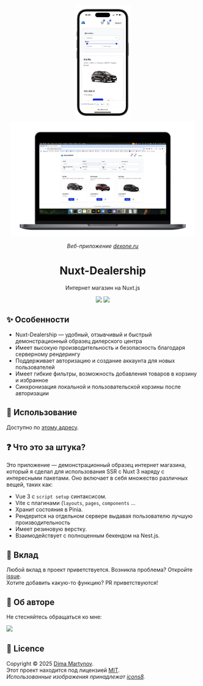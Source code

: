 




 <!-- <p align="center">
  <img alt="" src="./public/logo.png">
</p>  -->

 <!-- <p href="https://calorielly.ru/" align="center">
  <img height="200"  src="./mockups/iphone.png">
</p>  -->



 <p align="center">

  <img height="300"  src="./mockups/iphone.png"/>


  <img height="300"  src="./mockups/mac.png"/>

</p> 

<p align="center">
  <i>Веб-приложение <a href="https://dexone.ru">dexone.ru</a> </i>
</p>
<h1 align="center">Nuxt-Dealership</h1>
<p align="center">Интернет магазин на Nuxt.js</p>

<p align="center">
  <a>
    <img src="https://img.shields.io/github/package-json/dependency-version/Dexone/Nuxt-Dealership/nuxt?color=41B883&logo=nuxt">
  </a>
  <a href="https://github.com/Dexone/Nuxt-Dealership/blob/main/LICENSE">
    <img src="https://img.shields.io/github/license/Dexone/Nuxt-Dealership?style=flat" />
  </a>
</p>

## ✨ Особенности

 - Nuxt-Dealership — удобный, отзывчивый и быстрый демонстрационный образец дилерского центра
 - Имеет высокую производительность и безопасность благодаря серверному рендерингу
 - Поддерживает авторизацию и создание аккаунта для новых пользователей
 - Имеет гибкие фильтры, возможность добавления товаров в корзину и избранное
 - Синхронизация локальной и пользовательской корзины после авторизации

## 🚀 Использование

Доступно по [этому адресу](https://dexone.ru).

## ❓ Что это за штука?

Это приложение — демонстрационный образец интернет магазина, который я сделал для использования SSR с Nuxt 3 наряду с интересными пакетами. Оно включает в себя множество различных вещей, таких как:
- Vue 3 c `script setup` синтаксисом.
- Vite с плагинами (`layouts`, `pages`, `components` ...
- Хранит состояния в Pinia.
- Рендерится на отдельном сервере выдавая пользователю лучшую производительность
- Имеет резиновую верстку.
- Взаимодействует с полноценным бекендом на Nest.js.

## 🤝 Вклад

Любой вклад в проект приветствуется.
Возникла проблема? Откройте [issue](https://github.com/Dexone/Nuxt-Dealership/issues/new/choose).  
Хотите добавить какую-то функцию? PR приветствуются!


## 👤 Об авторе

Не стесняйтесь обращаться ко мне:

<a href="https://t.me/mrtynnvv"><img src="https://img.shields.io/badge/Telegram-2CA5E0?logo=telegram&logoColor=white" /></a>

<!-- ## 📸 Скриншоты

 <p align="center">
<a href="https://calorielly.ru/">
  <img height="300"  src="./mockups/iphone.png"/>
  </a> 

   <a  href="https://calorielly.ru">
  <img height="300"  src="./mockups/mac.png"/>
  </a> 
</p> -->

 ## 📝 Licence

Copyright © 2025 [Dima Martynov](https://github.com/dexone).<br />
Этот проект находится под лицензией [MIT](https://github.com/Dexone/Nuxt-Dealership/blob/main/LICENSE).<br />
_Использованные изображения принадлежат [icons8](https://icons8.ru/)._ 

